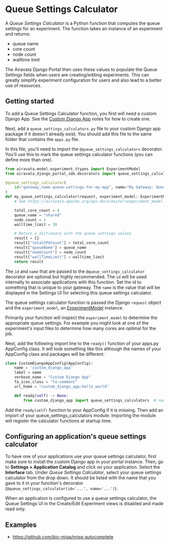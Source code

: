 # Queue Settings Calculator

A _Queue Settings Calculator_ is a Python function that computes the queue
settings for an experiment. The function takes an instance of an experiment and
returns:

-   queue name
-   core count
-   node count
-   walltime limit

The Airavata Django Portal then uses these values to populate the Queue Settings
fields when users are creating/editing experiments. This can greatly simplify
experiment configuration for users and also lead to a better use of resources.

## Getting started

To add a Queue Settings Calculator function, you first will need a custom Django
App. See the [Custom Django App](./custom_django_app.md) notes for how to create
one.

Next, add a `queue_settings_calculators.py` file to your custom Django app
package if it doesn't already exist. You should add this file to the same folder
that contains the `apps.py` file.

In this file, you'll need to import the `@queue_settings_calculators` decorator.
You'll use this to mark the queue settings calculator functions (you can define
more than one).

```python
from airavata.model.experiment.ttypes import ExperimentModel
from airavata_django_portal_sdk.decorators import queue_settings_calculator

@queue_settings_calculator(
    id="gateway_name-queue-settings-for-my-app", name="My Gateway: Queue Settings for My App"
)
def my_queue_settings_calculator(request, experiment_model: ExperimentModel):
    # See https://airavata.apache.org/api-docs/master/experiment_model.html#Struct_ExperimentModel for ExperimentModel fields

    total_core_count = 4
    queue_name = "shared"
    node_count = 1
    walltime_limit = 30

    # Return a dictionary with the queue settings values
    result = {}
    result["totalCPUCount"] = total_core_count
    result["queueName"] = queue_name
    result["nodeCount"] = node_count
    result["wallTimeLimit"] = walltime_limit
    return result
```

The `id` and `name` that are passed to the `@queue_settings_calculator`
decorator are optional but highly recommended. The `id` will be used internally
to associate applications with this function. Set the id to something that is
unique to your gateway. The `name` is the value that will be displayed in the
Settings UI for selecting this queue settings calculator.

The queue settings calculator function is passed the Django `request` object and
the `experiment_model`, an
[ExperimentModel](https://airavata.apache.org/api-docs/master/experiment_model.html#Struct_ExperimentModel)
instance.

Primarily your function will inspect the `experiment_model` to determine the
appropriate queue settings. For example you might look at one of the
experiment's input files to determine how many cores are optimal for the job.

Next, add the following import line to the `ready()` function of your apps.py
AppConfig class. It will look something like this although the names of your
AppConfig class and packages will be different:

```python
class CustomDjangoAppConfig(AppConfig):
    name = 'custom_django_app'
    label = name
    verbose_name = "Custom Django App"
    fa_icon_class = "fa-comment"
    url_home = "custom_django_app:hello_world"

    def ready(self) -> None:
        from custom_django_app import queue_settings_calculators  # noqa
```

Add the `ready(self)` function to your AppConfig if it is missing. Then add an
import of your queue_settings_calculators module. Importing the module will
register the calculator functions at startup time.

## Configuring an application's queue settings calculator

To have one of your applications use your queue settings calculator, first make
sure to install the custom Django app in your portal instance. Then, go to
**Settings > Application Catalog** and click on your application. Select the
**Interface** tab. Under _Queue Settings Calculator_, select your queue settings
calculator from the drop down. It should be listed with the name that you gave
to it in your function's decorator
(`@queue_settings_calculator(id='...', name='...')`).

When an application is configured to use a queue settings calculator, the Queue
Settings UI in the Create/Edit Experiment views is disabled and made read only.

## Examples

-   <https://github.com/bio-miga/miga-autocomplete>
